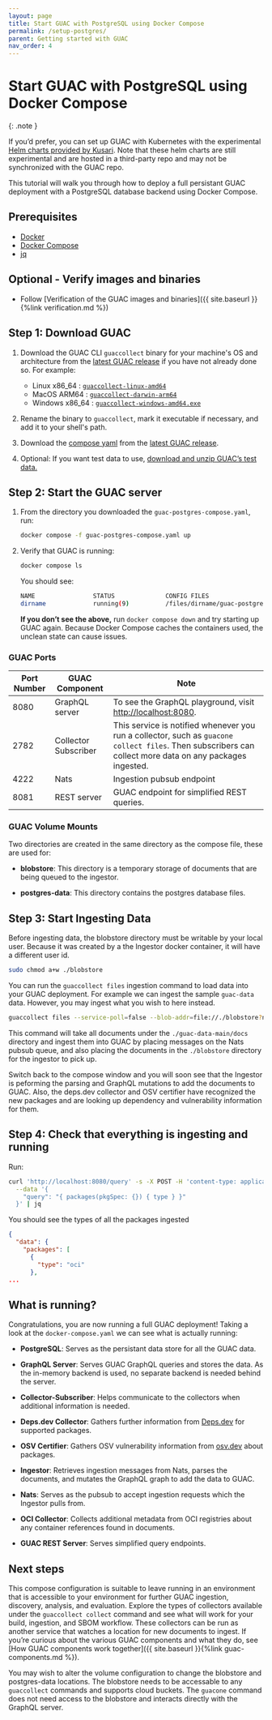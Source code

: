 ```yaml
---
layout: page
title: Start GUAC with PostgreSQL using Docker Compose
permalink: /setup-postgres/
parent: Getting started with GUAC
nav_order: 4
---
```


# Start GUAC with PostgreSQL using Docker Compose

{: .note }

If you’d prefer, you can set up GUAC with Kubernetes with the experimental
[Helm charts provided by Kusari](https://github.com/kusaridev/helm-charts/tree/main/charts/guac).
Note that these helm charts are still experimental and are hosted in a
third-party repo and may not be synchronized with the GUAC repo.

This tutorial will walk you through how to deploy a full persistant GUAC
deployment with a PostgreSQL database backend using Docker Compose.

## Prerequisites

- [Docker](https://docs.docker.com/get-docker/)
- [Docker Compose](https://docs.docker.com/compose/install/)
- [jq](https://stedolan.github.io/jq/download/)

## Optional - Verify images and binaries

- Follow [Verification of the GUAC images and
  binaries]({{ site.baseurl }}{%link verification.md %})

## Step 1: Download GUAC

1. Download the GUAC CLI `guaccollect` binary for your machine's OS and
   architecture from the
   [latest GUAC release](https://github.com/guacsec/guac/releases/latest) if you
   have not already done so. For example:

   - Linux x86_64 :
     [`guaccollect-linux-amd64`](https://github.com/guacsec/guac/releases/latest/download/guaccollect-linux-amd64)
   - MacOS ARM64 :
     [`guaccollect-darwin-arm64`](https://github.com/guacsec/guac/releases/latest/download/guaccollect-darwin-arm64)
   - Windows x86_64 :
     [`guaccollect-windows-amd64.exe`](https://github.com/guacsec/guac/releases/latest/download/guaccollect-windows-amd64.exe)

1. Rename the binary to `guaccollect`, mark it executable if necessary, and add
   it to your shell's path.

1. Download the
   [compose yaml](https://github.com/guacsec/guac/releases/latest/download/guac-postgres-compose.yaml)
   from the
   [latest GUAC release](https://github.com/guacsec/guac/releases/latest).

1. Optional: If you want test data to use,
   [download and unzip GUAC’s test data.](https://github.com/guacsec/guac-data/archive/refs/heads/main.zip)

## Step 2: Start the GUAC server

1. From the directory you downloaded the `guac-postgres-compose.yaml`, run:

   ```bash
   docker compose -f guac-postgres-compose.yaml up
   ```

1. Verify that GUAC is running:

   ```bash
   docker compose ls
   ```

   You should see:

   ```bash
   NAME                STATUS              CONFIG FILES
   dirname             running(9)          /files/dirname/guac-postgres-compose.yml
   ```

   **If you don’t see the above,** run `docker compose down` and try starting up
   GUAC again. Because Docker Compose caches the containers used, the unclean
   state can cause issues.

### GUAC Ports

| Port Number | GUAC Component       | Note                                                                                                                                                     |
| ----------- | -------------------- | -------------------------------------------------------------------------------------------------------------------------------------------------------- |
| 8080        | GraphQL server       | To see the GraphQL playground, visit [http://localhost:8080](http://localhost:8080).                                                                     |
| 2782        | Collector Subscriber | This service is notified whenever you run a collector, such as `guacone collect files`. Then subscribers can collect more data on any packages ingested. |
| 4222        | Nats                 | Ingestion pubsub endpoint                                                                                                                                |
| 8081        | REST server          | GUAC endpoint for simplified REST queries.                                                                                                               |

### GUAC Volume Mounts

Two directories are created in the same directory as the compose file, these are
used for:

- **blobstore**: This directory is a temporary storage of documents that are
  being queued to the ingestor.

- **postgres-data**: This directory contains the postgres database files.

## Step 3: Start Ingesting Data

Before ingesting data, the blobstore directory must be writable by your local
user. Because it was created by a the Ingestor docker container, it will have a
different user id.

```bash
sudo chmod a+w ./blobstore
```

You can run the `guaccollect files` ingestion command to load data into your
GUAC deployment. For example we can ingest the sample `guac-data` data. However,
you may ingest what you wish to here instead.

```bash
guaccollect files --service-poll=false --blob-addr=file://./blobstore?no_tmp_dir=true ./guac-data-main/docs
```

This command will take all documents under the `./guac-data-main/docs` directory
and ingest them into GUAC by placing messages on the Nats pubsub queue, and also
placing the documents in the `./blobstore` directory for the ingestor to pick
up.

Switch back to the compose window and you will soon see that the Ingestor is
peforming the parsing and GraphQL mutations to add the documents to GUAC. Also,
the deps.dev collector and OSV certifier have recognized the new packages and
are looking up dependency and vulnerability information for them.

## Step 4: Check that everything is ingesting and running

Run:

```bash
curl 'http://localhost:8080/query' -s -X POST -H 'content-type: application/json' \
  --data '{
    "query": "{ packages(pkgSpec: {}) { type } }"
  }' | jq
```

You should see the types of all the packages ingested

```json
{
  "data": {
    "packages": [
      {
        "type": "oci"
      },
...
```

## What is running?

Congratulations, you are now running a full GUAC deployment! Taking a look at
the `docker-compose.yaml` we can see what is actually running:

- **PostgreSQL**: Serves as the persistant data store for all the GUAC data.

- **GraphQL Server**: Serves GUAC GraphQL queries and stores the data. As the
  in-memory backend is used, no separate backend is needed behind the server.

- **Collector-Subscriber**: Helps communicate to the collectors when additional
  information is needed.

- **Deps.dev Collector**: Gathers further information from
  [Deps.dev](https://deps.dev/) for supported packages.

- **OSV Certifier**: Gathers OSV vulnerability information from
  [osv.dev](https://osv.dev/) about packages.

- **Ingestor**: Retrieves ingestion messages from Nats, parses the documents,
  and mutates the GraphQL graph to add the data to GUAC.

- **Nats**: Serves as the pubsub to accept ingestion requests which the Ingestor
  pulls from.

- **OCI Collector**: Collects additional metadata from OCI registries about any
  container references found in documents.

- **GUAC REST Server**: Serves simplified query endpoints.

## Next steps

This compose configuration is suitable to leave running in an environment that
is accessible to your environment for further GUAC ingestion, discovery,
analysis, and evaluation. Explore the types of collectors available under the
`guaccollect collect` command and see what will work for your build, ingestion,
and SBOM workflow. These collectors can be run as another service that watches a
location for new documents to ingest. If you’re curious about the various GUAC
components and what they do, see [How GUAC components work together]({{
site.baseurl }}{%link guac-components.md %}).

You may wish to alter the volume configuration to change the blobstore and
postgres-data locations. The blobstore needs to be accessable to any
`guaccollect` commands and supports cloud buckets. The `guacone` command does
not need access to the blobstore and interacts directly with the GraphQL server.
